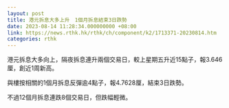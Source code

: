 ```yaml
---
layout: post
title: 港元拆息大多上升　1個月拆息結束3日跌勢
date: 2023-08-14 11:28:34.000000000 +08:00
link: https://news.rthk.hk/rthk/ch/component/k2/1713371-20230814.htm
categories: rthk
---
```


港元拆息大多向上，隔夜拆息連升兩個交易日，較上星期五升近15點子，報3.646厘，創近1周新高。

與樓按相關的1個月拆息反彈逾4點子，報4.7628厘，結束3日跌勢。

不過12個月拆息連跌8個交易日，但跌幅輕微。
